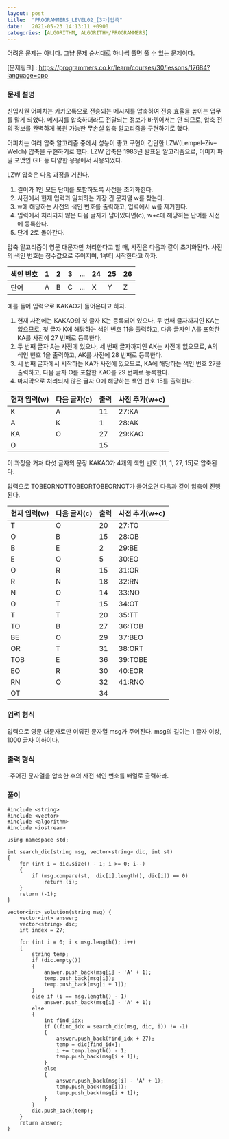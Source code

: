 ```yaml
---
layout: post
title:  "PROGRAMMERS_LEVEL02_[3차]압축"
date:   2021-05-23 14:13:11 +0900
categories: [ALGORITHM, ALGORITHM/PROGRAMMERS]
---
```


어려운 문제는 아니다. 그냥 문제 순서대로 하나씩 풀면 풀 수 있는 문제이다. 

[문제링크] : https://programmers.co.kr/learn/courses/30/lessons/17684?language=cpp

### 문제 설명
신입사원 어피치는 카카오톡으로 전송되는 메시지를 압축하여 전송 효율을 높이는 업무를 맡게 되었다. 메시지를 압축하더라도 전달되는 정보가 바뀌어서는 안 되므로, 압축 전의 정보를 완벽하게 복원 가능한 무손실 압축 알고리즘을 구현하기로 했다.

어피치는 여러 압축 알고리즘 중에서 성능이 좋고 구현이 간단한 LZW(Lempel–Ziv–Welch) 압축을 구현하기로 했다. LZW 압축은 1983년 발표된 알고리즘으로, 이미지 파일 포맷인 GIF 등 다양한 응용에서 사용되었다.

LZW 압축은 다음 과정을 거친다.

1. 길이가 1인 모든 단어를 포함하도록 사전을 초기화한다.
2. 사전에서 현재 입력과 일치하는 가장 긴 문자열 w를 찾는다.
3. w에 해당하는 사전의 색인 번호를 출력하고, 입력에서 w를 제거한다.
4. 입력에서 처리되지 않은 다음 글자가 남아있다면(c), w+c에 해당하는 단어를 사전에 등록한다.
5. 단계 2로 돌아간다.

압축 알고리즘이 영문 대문자만 처리한다고 할 때, 사전은 다음과 같이 초기화된다. 사전의 색인 번호는 정수값으로 주어지며, 1부터 시작한다고 하자.

|색인 번호|1|2|3|...|24|25|26|
|---|---|---|---|---|---|---|---|
|단어|A|B|C|...|X|Y|Z|

예를 들어 입력으로 KAKAO가 들어온다고 하자.

1. 현재 사전에는 KAKAO의 첫 글자 K는 등록되어 있으나, 두 번째 글자까지인 KA는 없으므로, 첫 글자 K에 해당하는 색인 번호 11을 출력하고, 다음 글자인 A를 포함한 KA를 사전에 27 번째로 등록한다.
2. 두 번째 글자 A는 사전에 있으나, 세 번째 글자까지인 AK는 사전에 없으므로, A의 색인 번호 1을 출력하고, AK를 사전에 28 번째로 등록한다.
3. 세 번째 글자에서 시작하는 KA가 사전에 있으므로, KA에 해당하는 색인 번호 27을 출력하고, 다음 글자 O를 포함한 KAO를 29 번째로 등록한다.
4. 마지막으로 처리되지 않은 글자 O에 해당하는 색인 번호 15를 출력한다.

|현재 입력(w)|다음 글자(c)|출력|사전 추가(w+c)|
|---|---|---|---|
|K|A|11|27:KA|
|A|K|1|28:AK|
|KA|O|27|29:KAO|
|O| |15| |	

이 과정을 거쳐 다섯 글자의 문장 KAKAO가 4개의 색인 번호 [11, 1, 27, 15]로 압축된다.

입력으로 TOBEORNOTTOBEORTOBEORNOT가 들어오면 다음과 같이 압축이 진행된다.

|현재 입력(w)|다음 글자(c)|출력|사전 추가(w+c)|
|---|---|---|---|
|T|O|20|27:TO|
|O|B|15|28:OB|
|B|E|2|29:BE|
|E|O|5|30:EO|
|O|R|15|31:OR|
|R|N|18|32:RN|
|N|O|14|33:NO|
|O|T|15|34:OT|
|T|T|20|35:TT|
|TO|B|27|36:TOB|
|BE|O|29|37:BEO|
|OR|T|31|38:ORT|
|TOB|E|36|39:TOBE|
|EO|R|30|40:EOR|
|RN|O|32|41:RNO|
|OT| |34| |

### 입력 형식 
입력으로 영문 대문자로만 이뤄진 문자열 msg가 주어진다. msg의 길이는 1 글자 이상, 1000 글자 이하이다.

### 출력 형식
-주어진 문자열을 압축한 후의 사전 색인 번호를 배열로 출력하라.


### 풀이
```
#include <string>
#include <vector>
#include <algorithm>
#include <iostream>

using namespace std;

int search_dic(string msg, vector<string> dic, int st)
{
    for (int i = dic.size() - 1; i >= 0; i--)
    {
        if (msg.compare(st,  dic[i].length(), dic[i]) == 0)
            return (i);
    }
    return (-1);
}

vector<int> solution(string msg) {
    vector<int> answer;
    vector<string> dic;
    int index = 27;
    
    for (int i = 0; i < msg.length(); i++)
    {
        string temp;
        if (dic.empty())
        {
            answer.push_back(msg[i] - 'A' + 1);
            temp.push_back(msg[i]);
            temp.push_back(msg[i + 1]);
        }
        else if (i == msg.length() - 1)
            answer.push_back(msg[i] - 'A' + 1);
        else
        {
            int find_idx;
            if ((find_idx = search_dic(msg, dic, i)) != -1)
            {
                answer.push_back(find_idx + 27);
                temp = dic[find_idx];
                i += temp.length() - 1;
                temp.push_back(msg[i + 1]);
            }
            else
            {
                answer.push_back(msg[i] - 'A' + 1);
                temp.push_back(msg[i]);
                temp.push_back(msg[i + 1]);
            }
        }
        dic.push_back(temp);
    }
    return answer;
}
```